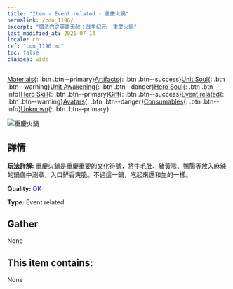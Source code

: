 ```yaml
---
title: "Item - Event related - 重慶火鍋"
permalink: /con_1196/
excerpt: "魔法门之英雄无敌：战争纪元  重慶火鍋"
last_modified_at: 2021-07-14
locale: cn
ref: "con_1196.md"
toc: false
classes: wide
---
```

 [Materials](/ItemsCN/){: .btn .btn--primary}[Artifacts](/ItemsCN/Artifacts/){: .btn .btn--success}[Unit Soul](/ItemsCN/UnitSoul/){: .btn .btn--warning}[Unit Awakening](/ItemsCN/UnitAwakening/){: .btn .btn--danger}[Hero Soul](/ItemsCN/HeroSoul/){: .btn .btn--info}[Hero Skill](/ItemsCN/HeroSkill/){: .btn .btn--primary}[Gift](/ItemsCN/Gift/){: .btn .btn--success}[Event related](/ItemsCN/Events/){: .btn .btn--warning}[Avatars](/ItemsCN/Avatars/){: .btn .btn--danger}[Consumables](/ItemsCN/Consumables/){: .btn .btn--info}[Unknown](/ItemsCN/Unknown/){: .btn .btn--primary}

 ![重慶火鍋](/images/t/i_81521111.png)

## 詳情
 **玩法詳解:** 重慶火鍋是重慶重要的文化符號，將牛毛肚、豬黃喉、鴨腸等放入麻辣的鍋底中涮煮，入口鮮香爽脆。不過這一鍋，吃起來還和生的一樣。

 **Quality:** <span style="color: #0000CD">OK</span>

 **Type:** Event related

## Gather

  None

## This item contains:

  None

